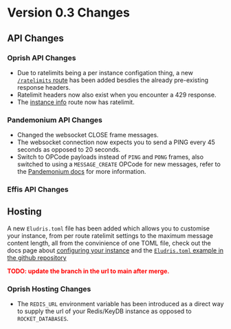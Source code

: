 # Version 0.3 Changes

## API Changes

### Oprish API Changes

- Due to ratelimits being a per instance configation thing, a new [`/ratelimits`
route](./api/oprish/ratelimits.md) has been added besdies the already pre-existing
response headers.
- Ratelimit headers now also exist when you encounter a 429 response.
- The [instance info](./api/oprish/instance_info.md) route now has ratelimit.

### Pandemonium API Changes

- Changed the websocket CLOSE frame messages.
- The websocket connection now expects you to send a PING every 45 seconds as
opposed to 20 seconds.
- Switch to OPCode payloads instead of `PING` and `PONG` frames, also switched to
using a `MESSAGE_CREATE` OPCode for new messages, refer to the [Pandemonium docs](./api/pandemonium/payloads.md)
for more information.

### Effis API Changes

## Hosting

A new `Eludris.toml` file has been added which allows you to customise your instance,
from per route ratelimit settings to the maximum message content length, all from
the convinience of one TOML file, check out the docs page about [configuring
your instance](./conf.md) and the [`Eludris.toml` example in the github
repository](https://github.com/eludris/eludris/blob/next/Eludris.toml)

<span style="color: red">**TODO: update the branch in the url to main after merge.**</span>

### Oprish Hosting Changes

- The `REDIS_URL` environment variable has been introduced as a direct way to
supply the url of your Redis/KeyDB instance as opposed to `ROCKET_DATABASES`.
